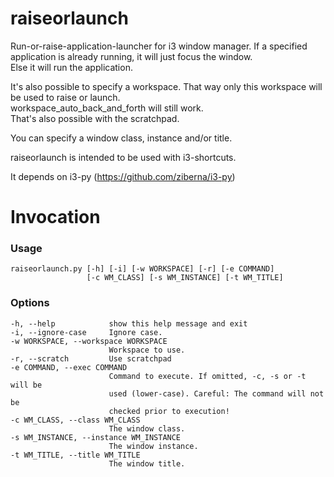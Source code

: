 # raiseorlaunch

Run-or-raise-application-launcher for i3 window manager.
If a specified application is already running, it will just focus the window.  
Else it will run the application.

It's also possible to specify a workspace. That way only this workspace will
be used to raise or launch.  
workspace_auto_back_and_forth will still work.  
That's also possible with the scratchpad.

You can specify a window class, instance and/or title.

raiseorlaunch is intended to be used with i3-shortcuts.

It depends on i3-py (https://github.com/ziberna/i3-py)


Invocation
==========

### Usage

```
raiseorlaunch.py [-h] [-i] [-w WORKSPACE] [-r] [-e COMMAND]
                 [-c WM_CLASS] [-s WM_INSTANCE] [-t WM_TITLE]

```
### Options


```
-h, --help            show this help message and exit
-i, --ignore-case     Ignore case.
-w WORKSPACE, --workspace WORKSPACE
                      Workspace to use.
-r, --scratch         Use scratchpad
-e COMMAND, --exec COMMAND
                      Command to execute. If omitted, -c, -s or -t will be
                      used (lower-case). Careful: The command will not be
                      checked prior to execution!
-c WM_CLASS, --class WM_CLASS
                      The window class.
-s WM_INSTANCE, --instance WM_INSTANCE
                      The window instance.
-t WM_TITLE, --title WM_TITLE
                      The window title.
```
